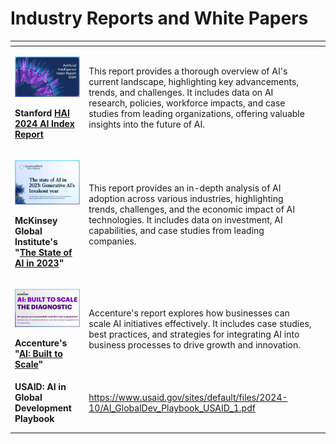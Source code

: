 # Industry Reports and White Papers



<table data-view="cards"><thead><tr><th></th><th></th><th></th></tr></thead><tbody><tr><td><p><img src="../../.gitbook/assets/hai tiny.webp" alt=""></p><p><strong>Stanford</strong> <a href="https://aiindex.stanford.edu/report/"><strong>HAI 2024 AI Index Report</strong></a></p></td><td>This report provides a thorough overview of AI's current landscape, highlighting key advancements, trends, and challenges. It includes data on AI research, policies, workforce impacts, and case studies from leading organizations, offering valuable insights into the future of AI.</td><td></td></tr><tr><td><p><img src="../../.gitbook/assets/mck tiny.webp" alt=""></p><p></p><p><strong>McKinsey Global Institute's "</strong><a href="https://www.mckinsey.com/~/media/mckinsey/business%20functions/quantumblack/our%20insights/the%20state%20of%20ai%20in%202023%20generative%20ais%20breakout%20year/the-state-of-ai-in-2023-generative-ais-breakout-year_vf.pdf"><strong>The State of AI in 2023</strong></a><strong>"</strong></p></td><td>This report provides an in-depth analysis of AI adoption across various industries, highlighting trends, challenges, and the economic impact of AI technologies. It includes data on investment, AI capabilities, and case studies from leading companies.</td><td></td></tr><tr><td><p><img src="../../.gitbook/assets/acc tiny.webp" alt=""></p><p></p><p><strong>Accenture's "</strong><a href="https://aibtsdiagnostic.accenture.com/"><strong>AI: Built to Scale</strong></a><strong>"</strong></p></td><td>Accenture's report explores how businesses can scale AI initiatives effectively. It includes case studies, best practices, and strategies for integrating AI into business processes to drive growth and innovation.</td><td></td></tr><tr><td><strong>USAID: AI in Global Development Playbook</strong></td><td><a href="https://www.usaid.gov/sites/default/files/2024-10/AI_GlobalDev_Playbook_USAID_1.pdf">https://www.usaid.gov/sites/default/files/2024-10/AI_GlobalDev_Playbook_USAID_1.pdf</a></td><td></td></tr><tr><td></td><td></td><td></td></tr><tr><td></td><td></td><td></td></tr></tbody></table>





